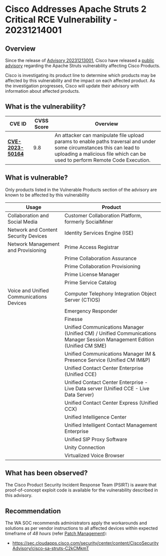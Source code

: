 # Cisco Addresses Apache Struts 2 Critical RCE Vulnerability - 20231214001

## Overview

Since the release of [Advisory 20231213001](https://soc.cyber.wa.gov.au//advisories/20231213001-Apache-Struts-2-crit-vuln/), Cisco have released a [public advisory](https://sec.cloudapps.cisco.com/security/center/content/CiscoSecurityAdvisory/cisco-sa-struts-C2kCMkmT) regarding the Apache Struts vulnerability affecting Cisco Products.

Cisco is investigating its product line to determine which products may be affected by this vulnerability and the impact on each affected product. As the investigation progresses, Cisco will update their advisory with information about affected products.

## What is the vulnerability?

| CVE ID                                                                | CVSS Score | Overview                                                                                                                                                                                             |
| --------------------------------------------------------------------- | ---------- | ---------------------------------------------------------------------------------------------------------------------------------------------------------------------------------------------------- |
| [**CVE-2023-50164**](https://nvd.nist.gov/vuln/detail/CVE-2023-50164) | 9.8        | An attacker can manipulate file upload params to enable paths traversal and under some circumstances this can lead to uploading a malicious file which can be used to perform Remote Code Execution. |

## What is vulnerable?

Only products listed in the Vulnerable Products section of the advisory are known to be affected by this vulnerability

| Usage                                    | Product                                                                                                                  |
| ---------------------------------------- | ------------------------------------------------------------------------------------------------------------------------ |
| Collaboration and Social Media           | Customer Collaboration Platform, formerly SocialMiner                                                                    |
| Network and Content Security Devices     | Identity Services Engine (ISE)                                                                                           |
| Network Management and Provisioning      | Prime Access Registrar                                                                                                   |
|                                          | Prime Collaboration Assurance                                                                                            |
|                                          | Prime Collaboration Provisioning                                                                                         |
|                                          | Prime License Manager                                                                                                    |
|                                          | Prime Service Catalog                                                                                                    |
| Voice and Unified Communications Devices | Computer Telephony Integration Object Server (CTIOS)                                                                     |
|                                          | Emergency Responder                                                                                                      |
|                                          | Finesse                                                                                                                  |
|                                          | Unified Communications Manager (Unified CM) / Unified Communications Manager Session Management Edition (Unified CM SME) |
|                                          | Unified Communications Manager IM & Presence Service (Unified CM IM&P)                                                   |
|                                          | Unified Contact Center Enterprise (Unified CCE)                                                                          |
|                                          | Unified Contact Center Enterprise - Live Data server (Unified CCE - Live Data Server)                                    |
|                                          | Unified Contact Center Express (Unified CCX)                                                                             |
|                                          | Unified Intelligence Center                                                                                              |
|                                          | Unified Intelligent Contact Management Enterprise                                                                        |
|                                          | Unified SIP Proxy Software                                                                                               |
|                                          | Unity Connection                                                                                                         |
|                                          | Virtualized Voice Browser                                                                                                |

## What has been observed?

The Cisco Product Security Incident Response Team (PSIRT) is aware that proof-of-concept exploit code is available for the vulnerability described in this advisory.

## Recommendation

The WA SOC recommends administrators apply the workarounds and solutions as per vendor instructions to all affected devices within expected timeframe of *48 hours* (refer [Patch Management](../guidelines/patch-management.md)):

- <https://sec.cloudapps.cisco.com/security/center/content/CiscoSecurityAdvisory/cisco-sa-struts-C2kCMkmT>
